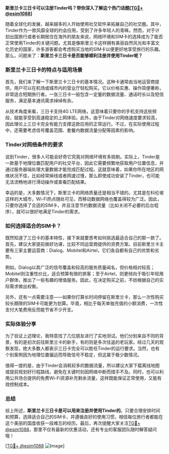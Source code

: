 **斯里兰卡三日卡可以注册Tinder吗？带你深入了解这个热门话题[[TG💪+ @esim1088](https://t.me/s/esim1088)]**

随着全球化的发展，越来越多的人开始使用社交软件来拓展自己的社交圈。其中，Tinder作为一款风靡全球的约会应用，受到了许多年轻人的青睐。然而，对于计划出国旅行或者长期居住在海外的朋友来说，网络环境和SIM卡的选择成为了能否正常使用Tinder的关键问题。尤其是像斯里兰卡这样拥有美丽自然风光和丰富文化历史的国家，许多游客都会考虑购买当地的SIM卡以便更好地享受旅行的乐趣。那么，问题来了：**斯里兰卡三日卡是否能够顺利注册并使用Tinder呢？**

### 斯里兰卡三日卡的特点与适用场景

首先，我们来了解一下斯里兰卡三日卡的基本情况。这种卡通常由当地运营商提供，用户可以在机场或城市内的营业厅轻松购买。它以价格实惠、操作简便著称，非常适合短期旅行者。一张三日卡一般包含一定量的数据流量、通话时长以及短信服务，满足基本通讯需求绰绰有余。

从技术角度来看，三日卡支持4G LTE网络，这意味着只要你的手机支持这些频段，就能享受到高速稳定的上网体验。此外，由于Tinder对网络速度要求较高，因此理论上三日卡完全有能力支撑这款应用的正常运行。不过，在实际使用过程中，还需要考虑信号覆盖范围、套餐内数据流量分配等因素的影响。

### Tinder对网络条件的要求

说到Tinder，很多人可能会好奇它究竟对网络环境有多挑剔。实际上，Tinder是一款基于地理位置匹配用户的社交平台，因此它需要频繁地获取用户位置信息，并通过服务器端处理大量数据才能完成匹配过程。这就意味着，如果你所在地区的网络状况不佳，比如经常掉线或者网速过慢，那么即使成功安装了Tinder，也可能无法流畅地进行滑动操作或查看匹配结果。

幸运的是，大多数情况下，斯里兰卡的网络质量还是相当不错的。尤其是在科伦坡这样的大城市，Wi-Fi热点随处可见，而移动数据网络也覆盖得较为广泛。因此，只要你选择了合适的SIM卡，并且注意节约数据流量（比如关闭不必要的后台程序），就可以很好地满足Tinder的需求。

### 如何选择适合的SIM卡？

既然知道了三日卡的基本特性，接下来就要思考如何挑选最适合自己的那一款了。首先，建议大家提前做好功课，比较不同运营商提供的资费方案。目前斯里兰卡主要有三家主要运营商：Dialog、Mobitel和Airtel，它们各自都有自己的优势和劣势。

例如，Dialog以其广泛的信号覆盖和较高的服务质量闻名，但价格相对较高；Mobitel则注重性价比，适合预算有限的旅客；至于Airtel，则更倾向于吸引年轻用户群体，推出了一些有趣的增值服务。因此，在决定购买之前，不妨根据自己的实际需求做出权衡。

另外，还有一点需要注意——如果你打算长时间停留在斯里兰卡，那么一次性购买较长期限的SIM卡可能更为划算。毕竟，相比于每天单独充值的小额消费，一次性支付大笔费用反而能节省不少开支。

### 实际体验分享

为了验证上述理论，我特意找了几位朋友进行了实地测试。他们分别来自不同的背景，有的是初次前往斯里兰卡的新手，有的则是多次往返的老玩家。经过几天的观察发现，绝大多数人都表示三日卡完全可以胜任Tinder的运行要求。当然，也有个别案例因为地理位置偏远而导致信号不稳定，但这属于极少数情况。

值得一提的是，由于Tinder会消耗较多的数据流量，所以建议大家下载离线地图或提前规划好行程路线，避免在关键时刻因网络中断而措手不及。同时，也可以利用公共场合提供的免费Wi-Fi资源补充剩余流量，这样既能保证正常使用，又能有效控制成本。

### 总结

综上所述，**斯里兰卡三日卡是可以用来注册并使用Tinder的**。只要合理安排时间和预算，选择适合自己的SIM卡，并遵循良好的使用习惯，相信每位旅行者都能在这个美丽的国度收获一段难忘的经历。最后，再次提醒大家关注[TG💪+ @esim1088](https://t.me/s/esim1088)，那里不仅有最新的优惠活动，还有专业的客服团队随时解答疑问哦！

[[TG💪+ @esim1088](https://t.me/s/esim1088) ![Image](https://i.postimg.cc/4NQfJmqS/Snipaste-2025-05-13-00-14-12.png)]